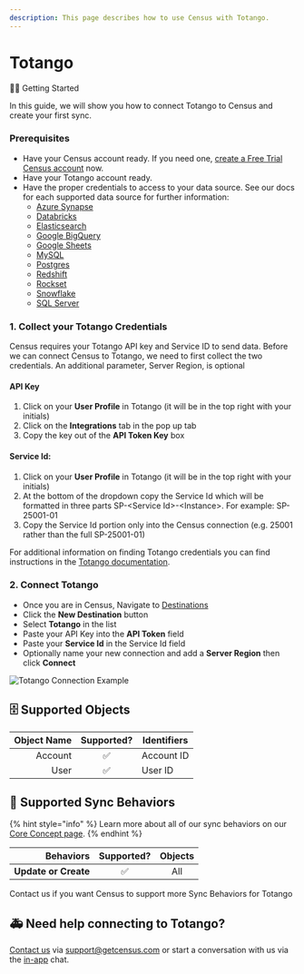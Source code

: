 ```yaml
---
description: This page describes how to use Census with Totango.
---
```


# Totango

🏃‍♀️ Getting Started

In this guide, we will show you how to connect Totango to Census and create your first sync.

### Prerequisites

* Have your Census account ready. If you need one, [create a Free Trial Census account](https://app.getcensus.com/) now.
* Have your Totango account ready.
* Have the proper credentials to access to your data source. See our docs for each supported data source for further information:
  * [Azure Synapse](../sources/azure-synapse.md)
  * [Databricks](https://docs.getcensus.com/sources/databricks)
  * [Elasticsearch](https://docs.getcensus.com/sources/elasticsearch)
  * [Google BigQuery](https://docs.getcensus.com/sources/google-bigquery)
  * [Google Sheets](https://docs.getcensus.com/sources/google-sheets)
  * [MySQL](https://docs.getcensus.com/sources/mysql)
  * [Postgres](https://docs.getcensus.com/sources/postgres)
  * [Redshift](https://docs.getcensus.com/sources/redshift)
  * [Rockset](https://docs.getcensus.com/sources/rockset)
  * [Snowflake](https://docs.getcensus.com/sources/snowflake)
  * [SQL Server](https://docs.getcensus.com/sources/sql-server)

### 1. Collect your Totango Credentials

Census requires your Totango API key and Service ID to send data. Before we can connect Census to Totango, we need to first collect the two credentials. An additional parameter, Server Region, is optional

#### **API Key**

1. Click on your **User Profile** in Totango (it will be in the top right with your initials)
2. Click on the **Integrations** tab in the pop up tab
3. Copy the key out of the **API Token Key** box

#### **Service Id:**

1. Click on your **User Profile** in Totango (it will be in the top right with your initials)
2. At the bottom of the dropdown copy the Service Id which will be formatted in three parts SP-\<Service Id>-\<Instance>. For example: SP-25001-01&#x20;
3. Copy the Service Id portion only into the Census connection (e.g. 25001 rather than the full SP-25001-01)

For additional information on finding Totango credentials you can find instructions in the [Totango documentation](https://support.totango.com/hc/en-us/articles/203036939-Where-can-I-find-my-Totango-Token).

### 2. Connect Totango

* Once you are in Census, Navigate to [Destinations](https://app.getcensus.com/destinations)
* Click the **New Destination** button
* Select **Totango** in the list
* Paste your API Key into the **API Token** field
* Paste your **Service Id** in the Service Id field
* Optionally name your new connection and add a **Server Region** then click **Connect**

![Totango Connection Example](<../.gitbook/assets/Screen Shot 2022-10-12 at 5.31.08 PM.png>)



## 🗄 Supported Objects

| **Object Name** | **Supported?** | Identifiers |
| --------------: | :------------: | ----------- |
|         Account |        ✅       | Account ID  |
|            User |        ✅       | User ID     |

## 🔄 Supported Sync Behaviors

{% hint style="info" %}
Learn more about all of our sync behaviors on our [Core Concept page](../basics/core-concept/#the-different-sync-behaviors).
{% endhint %}

|        **Behaviors** | **Supported?** | **Objects** |
| -------------------: | :------------: | :---------: |
| **Update or Create** |        ✅       |     All     |

Contact us if you want Census to support more Sync Behaviors for Totango

## 🚑 Need help connecting to Totango?

[Contact us](mailto:support@getcensus.com) via support@getcensus.com or start a conversation with us via the [in-app](https://app.getcensus.com) chat.
